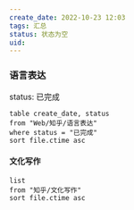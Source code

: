 ```yaml
---
create_date: 2022-10-23 12:03
tags: 汇总
status: 状态为空 
uid: 
---
```



### 语言表达 

status: 已完成

```dataview
table create_date, status  
from "Web/知乎/语言表达"
where status = "已完成"
sort file.ctime asc
```

#### 文化写作

```dataview
list
from "知乎/文化写作"
sort file.ctime asc
```


